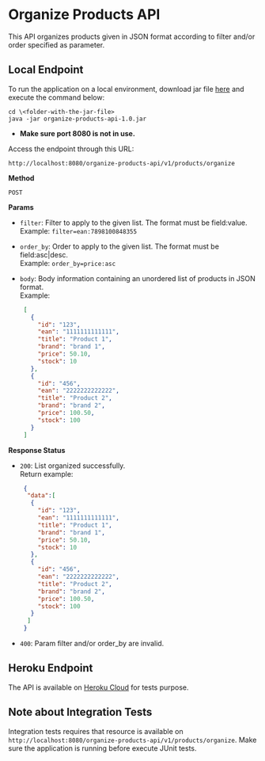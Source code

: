 # Organize Products API
This API organizes products given in JSON format according to filter and/or order specified as parameter.

## Local Endpoint
To run the application on a local environment, download jar file [here](organize-products-api-1.0.jar) and execute the command below:

```
cd \<folder-with-the-jar-file>
java -jar organize-products-api-1.0.jar
```

* **Make sure port 8080 is not in use.**

Access the endpoint through this URL:

`http://localhost:8080/organize-products-api/v1/products/organize`

**Method**

`POST`

**Params**

* `filter`: Filter to apply to the given list. The format must be field:value. <br>
   Example: `filter=ean:7898100848355`
   
* `order_by`: Order to apply to the given list. The format must be field:asc|desc. <br>
   Example: `order_by=price:asc`
   
* `body`: Body information containing an unordered list of products in JSON format. <br>
   Example:
   ```json
	[
	  {
	    "id": "123",
	    "ean": "1111111111111",
	    "title": "Product 1",
	    "brand": "brand 1",
	    "price": 50.10,
	    "stock": 10
	  },
	  {
	    "id": "456",
	    "ean": "2222222222222",
	    "title": "Product 2",
	    "brand": "brand 2",
	    "price": 100.50,
	    "stock": 100
	  }
	]
	```

**Response Status**

* `200`: List organized successfully. <br>
   Return example:
   ```json
	{
	 "data":[
	  {
	    "id": "123",
	    "ean": "1111111111111",
	    "title": "Product 1",
	    "brand": "brand 1",
	    "price": 50.10,
	    "stock": 10
	  },
	  {
	    "id": "456",
	    "ean": "2222222222222",
	    "title": "Product 2",
	    "brand": "brand 2",
	    "price": 100.50,
	    "stock": 100
	  }
	 ]
	}
	```
* `400`: Param filter and/or order_by are invalid.

## Heroku Endpoint
The API is available on [Heroku Cloud](https://ancient-gorge-51255.herokuapp.com/organize-products-api/v1/products/organize) for tests purpose.

## Note about Integration Tests
Integration tests requires that resource is available on `http://localhost:8080/organize-products-api/v1/products/organize`.
Make sure the application is running before execute JUnit tests.